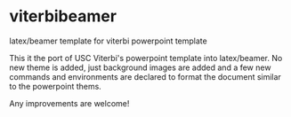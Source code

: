 # viterbibeamer
latex/beamer template for viterbi powerpoint template

This it the port of USC Viterbi's powerpoint template into latex/beamer. No new theme is added, just background images are added and a few new commands and environments are declared to format the document similar to the powerpoint thems.

Any improvements are welcome!
